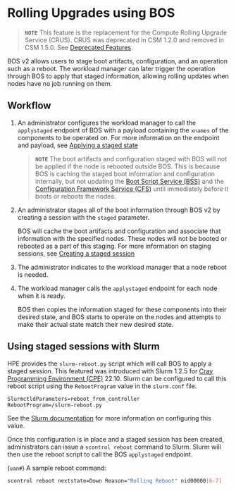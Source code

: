 # Rolling Upgrades using BOS

<!-- -->
> **`NOTE`** This feature is the replacement for the Compute Rolling Upgrade Service (CRUS). CRUS was deprecated in CSM 1.2.0 and removed in CSM 1.5.0.
> See [Deprecated Features](../../introduction/deprecated_features/README.md).

BOS v2 allows users to stage boot artifacts, configuration, and an operation such as a reboot.
The workload manager can later trigger the operation through BOS to apply that staged information, allowing rolling updates when nodes have no job running on them.

## Workflow

1. An administrator configures the workload manager to call the `applystaged` endpoint of BOS with a payload containing the `xnames` of the components to be operated on.
   For more information on the endpoint and payload, see [Applying a staged state](Stage_Changes_with_BOS.md#applying-a-staged-state)

    > **`NOTE`** The boot artifacts and configuration staged with BOS will not be applied if the node is rebooted outside BOS.
    This is because BOS is caching the staged boot information and configuration internally, but not updating the
    [Boot Script Service (BSS)](../../glossary.md#boot-script-service-bss) and the
    [Configuration Framework Service (CFS)](../../glossary.md#configuration-framework-service-cfs)
    until immediately before it boots or reboots the nodes.

1. An administrator stages all of the boot information through BOS v2 by creating a session with the `staged` parameter.

    BOS will cache the boot artifacts and configuration and associate that information with the specified nodes. These nodes will not be booted or rebooted as a part of this staging.
    For more information on staging sessions, see [Creating a staged session](Stage_Changes_with_BOS.md#creating-a-staged-session)

1. The administrator indicates to the workload manager that a node reboot is needed.

1. The workload manager calls the `applystaged` endpoint for each node when it is ready.

    BOS then copies the information staged for these components into their desired state, and BOS starts to operate on the nodes and attempts to make their actual state match their new desired state.

## Using staged sessions with Slurm

HPE provides the `slurm-reboot.py` script which will call BOS to apply a staged session.
This featured was introduced with Slurm 1.2.5 for [Cray Programming Environment (CPE)](../../glossary.md#cray-programming-environment-cpe) 22.10.
Slurm can be configured to call this reboot script using the `RebootProgram` value in the `slurm.conf` file.

``` text
SlurmctldParameters=reboot_from_controller
RebootProgram=/slurm-reboot.py
```

See the [Slurm documentation](https://slurm.schedmd.com/slurm.conf.html#OPT_RebootProgram) for more information on configuring this value.

Once this configuration is in place and a staged session has been created, administrators can issue a `scontrol reboot` command to Slurm.
Slurm will then use the reboot script to call the BOS `applystaged` endpoint.

(`uan#`) A sample reboot command:

``` bash
scontrol reboot nextstate=Down Reason="Rolling Reboot" nid00000[6-7]
```
